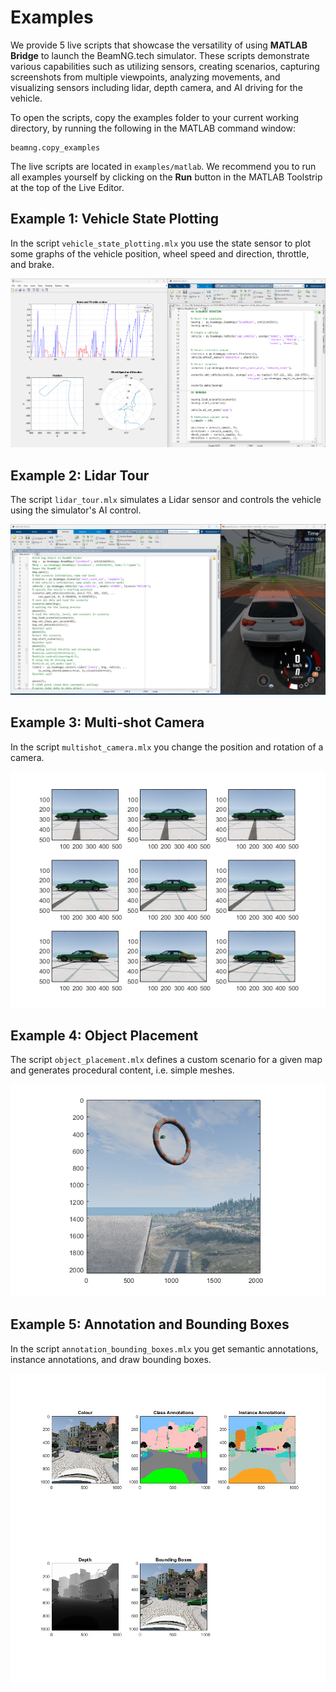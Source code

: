 # Examples

We provide 5 live scripts that showcase the versatility of using **MATLAB Bridge** to launch the BeamNG.tech simulator. These scripts demonstrate various capabilities such as utilizing sensors, creating scenarios, capturing screenshots from multiple viewpoints, analyzing movements, and visualizing sensors including lidar, depth camera, and AI driving for the vehicle.

To open the scripts, copy the examples folder to your current working directory, by running the following in the MATLAB command window:

```
beamng.copy_examples
```

The live scripts are located in `examples/matlab`. We recommend you to run all examples yourself by clicking on the **Run** button in the MATLAB Toolstrip at the top of the Live Editor.

## Example 1: Vehicle State Plotting

In the script `vehicle_state_plotting.mlx` you use the state sensor to plot some graphs of the vehicle position, wheel speed and direction, throttle, and brake. 

![Vehicle state plotting](../media/vehicle_state_ploting.png)
    
## Example 2:  Lidar Tour

The script `lidar_tour.mlx` simulates a Lidar sensor and controls the vehicle using the simulator's AI control.

![Lidar sensor and AI control mode](../media/lidar_tour.png)

## Example 3:  Multi-shot Camera

In the script `multishot_camera.mlx` you change the position and rotation of a camera.

![Multi-shot Camera](../media/multi_shots_1.png)

## Example 4:  Object Placement

The script `object_placement.mlx` defines a custom scenario for a given map and generates procedural content, i.e. simple meshes.

![Object Placement](../media/object_placment_0.png)

## Example 5:  Annotation and Bounding Boxes


In the script `annotation_bounding_boxes.mlx` you get semantic annotations, instance annotations, and draw bounding boxes.

![Annotation and Bounding Boxes](../media/annotation_bounding_boxes.png)
